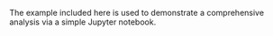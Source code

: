 The example included here is used to demonstrate a comprehensive analysis via a simple Jupyter notebook. 
